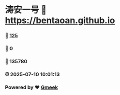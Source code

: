 # 涛安一号 :link: https://bentaoan.github.io 
### :page_facing_up: [125](https://bentaoan.github.io/tag.html) 
### :speech_balloon: 0 
### :hibiscus: 135780 
### :alarm_clock: 2025-07-10 10:01:13 
### Powered by :heart: [Gmeek](https://github.com/Meekdai/Gmeek)
